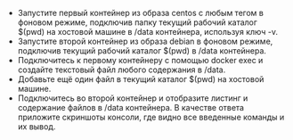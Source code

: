 * Запустите первый контейнер из образа centos c любым тегом в фоновом режиме, подключив папку текущий рабочий каталог $(pwd) на хостовой машине в /data контейнера, используя ключ -v.
* Запустите второй контейнер из образа debian в фоновом режиме, подключив текущий рабочий каталог $(pwd) в /data контейнера.
* Подключитесь к первому контейнеру с помощью docker exec и создайте текстовый файл любого содержания в /data.
* Добавьте ещё один файл в текущий каталог $(pwd) на хостовой машине.
* Подключитесь во второй контейнер и отобразите листинг и содержание файлов в /data контейнера.
В качестве ответа приложите скриншоты консоли, где видно все введенные команды и их вывод.